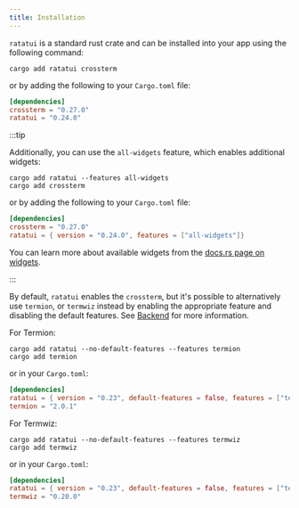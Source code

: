 ```yaml
---
title: Installation
---
```


`ratatui` is a standard rust crate and can be installed into your app using the following command:

```shell
cargo add ratatui crossterm
```

or by adding the following to your `Cargo.toml` file:

```toml
[dependencies]
crossterm = "0.27.0"
ratatui = "0.24.0"
```

:::tip

Additionally, you can use the `all-widgets` feature, which enables additional widgets:

```shell
cargo add ratatui --features all-widgets
cargo add crossterm
```

or by adding the following to your `Cargo.toml` file:

```toml
[dependencies]
crossterm = "0.27.0"
ratatui = { version = "0.24.0", features = ["all-widgets"]}
```

You can learn more about available widgets from the
[docs.rs page on widgets](https://docs.rs/ratatui/latest/ratatui/widgets/index.html).

:::

By default, `ratatui` enables the `crossterm`, but it's possible to alternatively use `termion`, or
`termwiz` instead by enabling the appropriate feature and disabling the default features. See
[Backend] for more information.

For Termion:

```shell
cargo add ratatui --no-default-features --features termion
cargo add termion
```

or in your `Cargo.toml`:

```toml
[dependencies]
ratatui = { version = "0.23", default-features = false, features = ["termion"] }
termion = "2.0.1"
```

For Termwiz:

```shell
cargo add ratatui --no-default-features --features termwiz
cargo add termwiz
```

or in your `Cargo.toml`:

```toml
[dependencies]
ratatui = { version = "0.23", default-features = false, features = ["termwiz"] }
termwiz = "0.20.0"
```

[Backend]: /concepts/backends/
